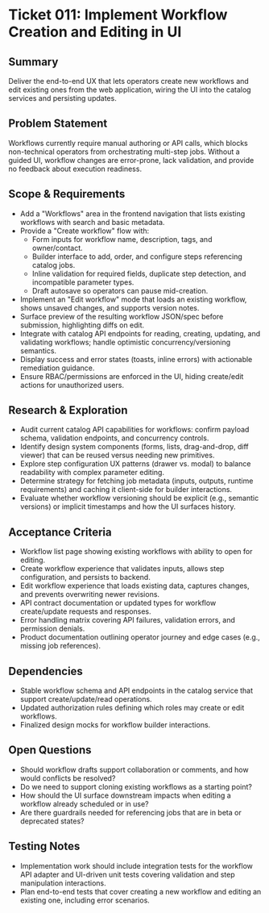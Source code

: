 # Ticket 011: Implement Workflow Creation and Editing in UI

## Summary
Deliver the end-to-end UX that lets operators create new workflows and edit existing ones from the web application, wiring the UI into the catalog services and persisting updates.

## Problem Statement
Workflows currently require manual authoring or API calls, which blocks non-technical operators from orchestrating multi-step jobs. Without a guided UI, workflow changes are error-prone, lack validation, and provide no feedback about execution readiness.

## Scope & Requirements
- Add a "Workflows" area in the frontend navigation that lists existing workflows with search and basic metadata.
- Provide a "Create workflow" flow with:
  - Form inputs for workflow name, description, tags, and owner/contact.
  - Builder interface to add, order, and configure steps referencing catalog jobs.
  - Inline validation for required fields, duplicate step detection, and incompatible parameter types.
  - Draft autosave so operators can pause mid-creation.
- Implement an "Edit workflow" mode that loads an existing workflow, shows unsaved changes, and supports version notes.
- Surface preview of the resulting workflow JSON/spec before submission, highlighting diffs on edit.
- Integrate with catalog API endpoints for reading, creating, updating, and validating workflows; handle optimistic concurrency/versioning semantics.
- Display success and error states (toasts, inline errors) with actionable remediation guidance.
- Ensure RBAC/permissions are enforced in the UI, hiding create/edit actions for unauthorized users.

## Research & Exploration
- Audit current catalog API capabilities for workflows: confirm payload schema, validation endpoints, and concurrency controls.
- Identify design system components (forms, lists, drag-and-drop, diff viewer) that can be reused versus needing new primitives.
- Explore step configuration UX patterns (drawer vs. modal) to balance readability with complex parameter editing.
- Determine strategy for fetching job metadata (inputs, outputs, runtime requirements) and caching it client-side for builder interactions.
- Evaluate whether workflow versioning should be explicit (e.g., semantic versions) or implicit timestamps and how the UI surfaces history.

## Acceptance Criteria
- Workflow list page showing existing workflows with ability to open for editing.
- Create workflow experience that validates inputs, allows step configuration, and persists to backend.
- Edit workflow experience that loads existing data, captures changes, and prevents overwriting newer revisions.
- API contract documentation or updated types for workflow create/update requests and responses.
- Error handling matrix covering API failures, validation errors, and permission denials.
- Product documentation outlining operator journey and edge cases (e.g., missing job references).

## Dependencies
- Stable workflow schema and API endpoints in the catalog service that support create/update/read operations.
- Updated authorization rules defining which roles may create or edit workflows.
- Finalized design mocks for workflow builder interactions.

## Open Questions
- Should workflow drafts support collaboration or comments, and how would conflicts be resolved?
- Do we need to support cloning existing workflows as a starting point?
- How should the UI surface downstream impacts when editing a workflow already scheduled or in use?
- Are there guardrails needed for referencing jobs that are in beta or deprecated states?

## Testing Notes
- Implementation work should include integration tests for the workflow API adapter and UI-driven unit tests covering validation and step manipulation interactions.
- Plan end-to-end tests that cover creating a new workflow and editing an existing one, including error scenarios.
